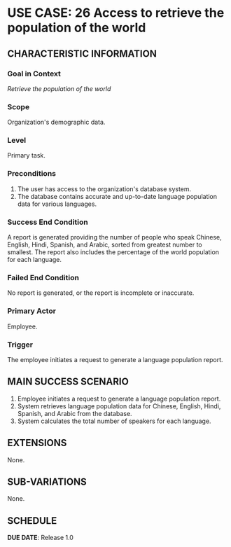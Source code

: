 # USE CASE: 26 Access to retrieve the population of the world

## CHARACTERISTIC INFORMATION

### Goal in Context

*Retrieve the population of the world*

### Scope

Organization's demographic data.

### Level

Primary task.

### Preconditions

1. The user has access to the organization's database system.
2. The database contains accurate and up-to-date language population data for various languages.

### Success End Condition

A report is generated providing the number of people who speak Chinese, English, Hindi, Spanish, and Arabic, sorted from greatest number to smallest. The report also includes the percentage of the world population for each language.

### Failed End Condition

No report is generated, or the report is incomplete or inaccurate.

### Primary Actor

Employee.

### Trigger

The employee initiates a request to generate a language population report.

## MAIN SUCCESS SCENARIO

1. Employee initiates a request to generate a language population report.
2. System retrieves language population data for Chinese, English, Hindi, Spanish, and Arabic from the database.
3. System calculates the total number of speakers for each language.

## EXTENSIONS

None.

## SUB-VARIATIONS

None.

## SCHEDULE

**DUE DATE**: Release 1.0

